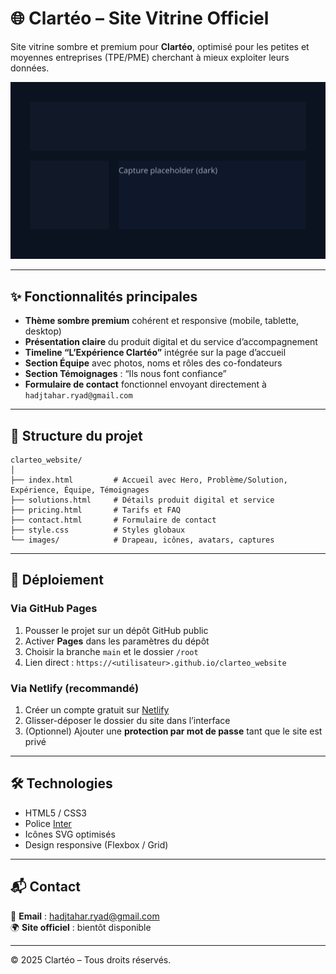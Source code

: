 # 🌐 Clartéo – Site Vitrine Officiel

Site vitrine sombre et premium pour **Clartéo**, optimisé pour les petites et moyennes entreprises (TPE/PME) cherchant à mieux exploiter leurs données.

![Aperçu du site](images/screenshot_dark.svg)

---

## ✨ Fonctionnalités principales

- **Thème sombre premium** cohérent et responsive (mobile, tablette, desktop)
- **Présentation claire** du produit digital et du service d’accompagnement
- **Timeline “L’Expérience Clartéo”** intégrée sur la page d’accueil
- **Section Équipe** avec photos, noms et rôles des co-fondateurs
- **Section Témoignages** : “Ils nous font confiance”
- **Formulaire de contact** fonctionnel envoyant directement à `hadjtahar.ryad@gmail.com`

---

## 📂 Structure du projet

```
clarteo_website/
│
├── index.html         # Accueil avec Hero, Problème/Solution, Expérience, Équipe, Témoignages
├── solutions.html     # Détails produit digital et service
├── pricing.html       # Tarifs et FAQ
├── contact.html       # Formulaire de contact
├── style.css          # Styles globaux
└── images/            # Drapeau, icônes, avatars, captures
```

---

## 🚀 Déploiement

### Via GitHub Pages
1. Pousser le projet sur un dépôt GitHub public
2. Activer **Pages** dans les paramètres du dépôt
3. Choisir la branche `main` et le dossier `/root`
4. Lien direct : `https://<utilisateur>.github.io/clarteo_website`

### Via Netlify (recommandé)
1. Créer un compte gratuit sur [Netlify](https://www.netlify.com/)
2. Glisser-déposer le dossier du site dans l’interface
3. (Optionnel) Ajouter une **protection par mot de passe** tant que le site est privé

---

## 🛠 Technologies

- HTML5 / CSS3
- Police [Inter](https://fonts.google.com/specimen/Inter)
- Icônes SVG optimisés
- Design responsive (Flexbox / Grid)

---

## 📬 Contact

📧 **Email** : hadjtahar.ryad@gmail.com  
🌍 **Site officiel** : bientôt disponible

---

© 2025 Clartéo – Tous droits réservés.
